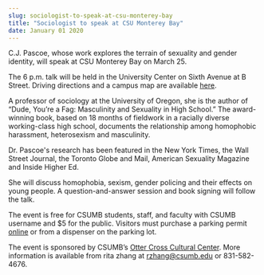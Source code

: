 ```yaml
---
slug: sociologist-to-speak-at-csu-monterey-bay
title: "Sociologist to speak at CSU Monterey Bay"
date: January 01 2020
---
```


 
<p>
  C.J. Pascoe, whose work explores the terrain of sexuality and gender identity,
  will speak at CSU Monterey Bay on March 25.
</p>
<p>
  The 6 p.m. talk will be held in the University Center on Sixth Avenue at B
  Street. Driving directions and a campus map are available
  <a href="https://csumb.edu/maps">here</a>.
</p>
<p>
  A professor of sociology at the University of Oregon, she is the author of
  “Dude, You’re a Fag: Masculinity and Sexuality in High School.” The
  award-winning book, based on 18 months of fieldwork in a racially diverse
  working-class high school, documents the relationship among homophobic
  harassment, heterosexism and masculinity.
</p>
<p>
  Dr. Pascoe's research has been featured in the New York Times, the Wall Street
  Journal, the Toronto Globe and Mail, American Sexuality Magazine and Inside
  Higher Ed.
</p>
<p>
  She will discuss homophobia, sexism, gender policing and their effects on
  young people. A question-and-answer session and book signing will follow the
  talk.
</p>
<p>
  The event is free for CSUMB students, staff, and faculty with CSUMB username
  and $5 for the public. Visitors must purchase a parking permit
  <a href="https://parking.csumb.edu/buy-permit">online</a> or from a dispenser
  on the parking lot.
</p>
<p>
  The event is sponsored by CSUMB’s
  <a href="https://activities.csumb.edu/otter-cross-cultural-center"
    >Otter Cross Cultural Center</a
  >. More information is available from rita zhang at
  <a
    href="&#x6d;&#97;&#105;&#x6c;&#x74;&#111;:&#x72;&#122;&#104;&#x61;&#x6e;&#103;&#64;&#x63;&#115;&#117;&#x6d;&#x62;&#46;&#101;&#x64;&#x75;"
    >rzhang@csumb.edu</a
  >
  or 831-582-4676.
</p>
 
